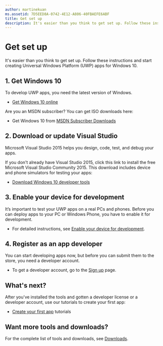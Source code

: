 ```yaml
---
author: martinekuan
ms.assetid: 7D5EED8A-0742-4E12-A806-40FBAEFE6ABF
title: Get set up
description: It's easier than you think to get set up. Follow these instructions and start creating Universal Windows Platform (UWP) apps for Windows 10.
---
```

# Get set up

It's easier than you think to get set up. Follow these instructions and start creating Universal Windows Platform (UWP) apps for Windows 10.

## 1. Get Windows 10

To develop UWP apps, you need the latest version of Windows.

-   [Get Windows 10 online](http://go.microsoft.com/fwlink/p/?LinkId=619312)

Are you an MSDN subscriber? You can get ISO downloads here:

-   Get Windows 10 from [MSDN Subscriber Downloads](http://go.microsoft.com/fwlink/p/?LinkId=266384)

## 2. Download or update Visual Studio

Microsoft Visual Studio 2015 helps you design, code, test, and debug your apps.

If you don't already have Visual Studio 2015, click this link to install the free Microsoft Visual Studio Community 2015. This download includes device and phone simulators for testing your apps:

-   [Download Windows 10 developer tools](https://go.microsoft.com/fwlink/p/?LinkID=534189)

## 3. Enable your device for development

It’s important to test your UWP apps on a real PCs and phones. Before you can deploy apps to your PC or Windows Phone, you have to enable it for development.

-   For detailed instructions, see [Enable your device for development](enable-your-device-for-development.md).

## 4. Register as an app developer

You can start developing apps now, but before you can submit them to the store, you need a developer account.

-   To get a developer account, go to the [Sign up](sign-up.md) page.

## What's next?

After you've installed the tools and gotten a developer license or a developer account, use our tutorials to create your first app:

-   [Create your first app](your-first-app.md) tutorials

## Want more tools and downloads?

For the complete list of tools and downloads, see [Downloads](http://go.microsoft.com/fwlink/p/?linkid=285935).


